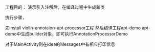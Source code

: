 工程目的：
演示引入注解后，在编译过程中生成新类

执行步骤，

先install violin-annotaion-apt-processor工程
然后编译工程apt-demo
apt-demo中生成builder对象，即可执行AnnotationProcessorDemo

对于MainActivity则在idea的Messages中有相应打印信息